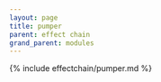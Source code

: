 ```yaml
---
layout: page
title: pumper
parent: effect chain
grand_parent: modules
---
```


{% include effectchain/pumper.md %}
